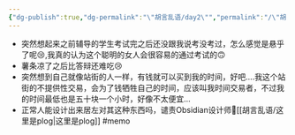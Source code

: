 ```yaml
---
{"dg-publish":true,"dg-permalink":"\"胡言乱语/day2\"","permalink":"/\"胡言乱语/day2\"/","dgPassFrontmatter":true,"created":"2024-01-28T22:03:25.962+08:00","updated":"2024-06-25T22:13:25.122+08:00"}
---
```


- 突然想起来之前辅导的学生考试完之后还没跟我说考没考过，怎么感觉是悬乎了呢😢,我真的认为这个聪明的女人会很容易的通过考试的🙃
- 薯条凉了之后比答辩还难吃😢
- 突然想到自己就像站街的人一样，有钱就可以买到我的时间，好吧....我这个站街的不提供性交易，会为了钱牺牲自己的时间，应该叫我时间交易者，不过我的时间最低也是五十块一个小时，好像不太便宜...
- 正常人能设计出来居左对其这种东西吗，谴责Obsidian设计师💢[[胡言乱语/这里是plog\|这里是plog]]  #memo